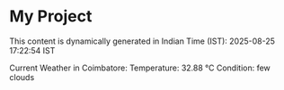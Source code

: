 # My Project

This content is dynamically generated in Indian Time (IST): 2025-08-25 17:22:54 IST


Current Weather in Coimbatore:
Temperature: 32.88 °C
Condition: few clouds
